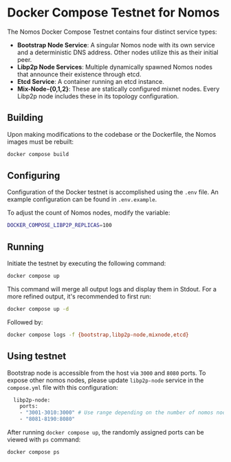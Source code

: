 # Docker Compose Testnet for Nomos

The Nomos Docker Compose Testnet contains four distinct service types:

- **Bootstrap Node Service**: A singular Nomos node with its own service and a deterministic DNS address. Other nodes utilize this as their initial peer.
- **Libp2p Node Services**: Multiple dynamically spawned Nomos nodes that announce their existence through etcd.
- **Etcd Service**: A container running an etcd instance.
- **Mix-Node-{0,1,2}**: These are statically configured mixnet nodes. Every Libp2p node includes these in its topology configuration.

## Building

Upon making modifications to the codebase or the Dockerfile, the Nomos images must be rebuilt:

```bash
docker compose build
```

## Configuring

Configuration of the Docker testnet is accomplished using the `.env` file. An example configuration can be found in `.env.example`.

To adjust the count of Nomos nodes, modify the variable:

```bash
DOCKER_COMPOSE_LIBP2P_REPLICAS=100
```

## Running

Initiate the testnet by executing the following command:

```bash
docker compose up
```

This command will merge all output logs and display them in Stdout. For a more refined output, it's recommended to first run:

```bash
docker compose up -d
```

Followed by:

```bash
docker compose logs -f {bootstrap,libp2p-node,mixnode,etcd}
```

## Using testnet

Bootstrap node is accessible from the host via `3000` and `8080` ports. To expose other nomos nodes, please update `libp2p-node` service in the `compose.yml` file with this configuration:

```bash
  libp2p-node:
    ports:
    - "3001-3010:3000" # Use range depending on the number of nomos node replicas.
    - "8081-8190:8080"
```

After running `docker compose up`, the randomly assigned ports can be viewed with `ps` command:

```bash
docker compose ps 
```
